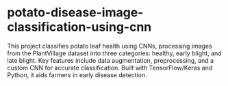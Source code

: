 # potato-disease-image-classification-using-cnn
This project classifies potato leaf health using CNNs, processing images from the PlantVillage dataset into three categories: healthy, early blight, and late blight. Key features include data augmentation, preprocessing, and a custom CNN for accurate classification. Built with TensorFlow/Keras and Python, it aids farmers in early disease detection.
